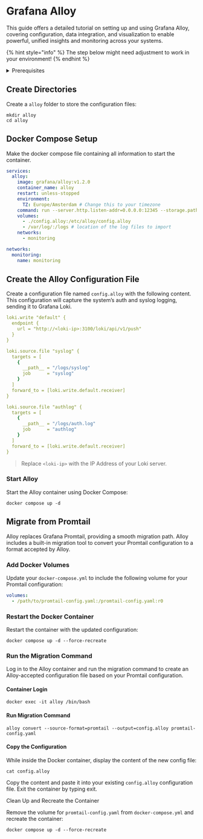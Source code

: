 # Grafana Alloy

This guide offers a detailed tutorial on setting up and using Grafana Alloy, covering configuration, data integration, and visualization to enable powerful, unified insights and monitoring across your systems.

{% hint style="info" %}
The step below might need adjustment to work in your environment!
{% endhint %}

<details>

<summary>Prerequisites</summary>

* Docker installed on your server

</details>

## Create Directories

Create a `alloy` folder to store the configuration files:

```shell
mkdir alloy
cd alloy
```

## Docker Compose Setup

Make the docker compose file containing all information to start the container.

```yaml
services:
  alloy:
    image: grafana/alloy:v1.2.0
    container_name: alloy
    restart: unless-stopped
    environment:
      TZ: Europe/Amsterdam # Change this to your timezone
    command: run --server.http.listen-addr=0.0.0.0:12345 --storage.path=/var/lib/alloy/data /etc/alloy/config.alloy
    volumes:
      - ./config.alloy:/etc/alloy/config.alloy
      - /var/log/:/logs # location of the log files to import
    networks:
      - monitoring

networks:
  monitoring:
    name: monitoring
```

## Create the Alloy Configuration File

Create a configuration file named `config.alloy` with the following content. This configuration will capture the system’s auth and syslog logging, sending it to Grafana Loki.

```yaml
loki.write "default" {
  endpoint {
    url = "http://<loki-ip>:3100/loki/api/v1/push"
  }
}

loki.source.file "syslog" {
  targets = [
    {
      __path__ = "/logs/syslog"
      job      = "syslog"
    }
  ]
  forward_to = [loki.write.default.receiver]
}

loki.source.file "authlog" {
  targets = [
    {
      __path__ = "/logs/auth.log"
      job      = "authlog"
    }
  ]
  forward_to = [loki.write.default.receiver]
}

```

> Replace `<loki-ip>` with the IP Address of your Loki server.

### Start Alloy

Start the Alloy container using Docker Compose:

```shell
docker compose up -d
```

## Migrate from Promtail

Alloy replaces Grafana Promtail, providing a smooth migration path. Alloy includes a built-in migration tool to convert your Promtail configuration to a format accepted by Alloy.

### Add Docker Volumes

Update your `docker-compose.yml` to include the following volume for your Promtail configuration:

```yaml
volumes:
  - /path/to/promtail-config.yaml:/promtail-config.yaml:r0
```

### Restart the Docker Container
Restart the container with the updated configuration:

```shell
docker compose up -d --force-recreate
```

### Run the Migration Command

Log in to the Alloy container and run the migration command to create an Alloy-accepted configuration file based on your Promtail configuration.

#### Container Login
```shell
docker exec -it alloy /bin/bash
```

#### Run Migration Command
```shell
alloy convert --source-format=promtail --output=config.alloy promtail-config.yaml
```

#### Copy the Configuration
While inside the Docker container, display the content of the new config file:

```shell
cat config.alloy
```

Copy the content and paste it into your existing `config.alloy` configuration file. Exit the container by typing exit.

Clean Up and Recreate the Container

Remove the volume for `promtail-config.yaml` from `docker-compose.yml` and recreate the container:

```shell
docker compose up -d --force-recreate
```
